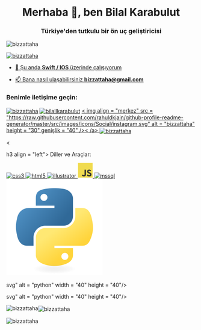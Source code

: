 <h1 align="center">Merhaba 👋, ben Bilal Karabulut</h1>
<h3 align="center">Türkiye'den tutkulu bir ön uç geliştiricisi</h3>

<p align="left"> <img src= "https://komarev.com/ghpvc/?username=bizzattaha&label=Profile%20views&color=0e75b6&style=flat" alt = "bizzattaha" /> </p>

<p align = "left"> <a href = "https: //github.com/ryo-ma/github-profile-trophy"><img src = "https://github-profile-trophy.vercel.app/?username=bizzattaha" alt = "bizzattaha" /></ a> </p>

- 🔭 Şu anda **Swift / IOS** üzerinde çalışıyorum

- 📫 Bana nasıl ulaşabilirsiniz **bizzattaha@gmail.com**

<h3 align="left">Benimle iletişime geçin:</h3>
<p align = "sol">
<a href = "https://twitter.com/bizzattaha" target = "blank"><img align = "center" src = "https://raw.githubusercontent.com/rahuldkjain/github-profile-readme-generator /master/src/images/icons/Social/twitter.svg" alt = "bizzattaha" height = "30" genişlik = "40" /></a>
<a href = "https://linkedin.com/in /bilallkarabulut" target = "blank"><img align = "center" src = "https://raw.githubusercontent.com/rahuldkjain/github-profile-readme-generator/master/src/images/icons/Social/linked -in-alt.svg" alt = "bilallkarabulut" height = "30" genişlik = "40" /></a>
<a href = "https://instagram.com/bizzattaha" target = "blank">< img align = "merkez" src = "https://raw.githubusercontent.com/rahuldkjain/github-profile-readme-generator/master/src/images/icons/Social/instagram.svg" alt = "bizzattaha" height = "30" genişlik = "40" />< /a>
<a href = "https://discord.gg/bizzattaha" target = "blank"><img align = "center" src = "https://raw.githubusercontent.com/rahuldkjain/github-profile-readme-generator /master/src/images/icons/Social/discord.svg" alt = "bizzattaha" height = "30" width = "40" /></a> </p>
<

h3 align = "left"> Diller ve Araçlar:</h3>
<p align = "left"> <a href = "https://www.w3schools.com/css/" target = "_blank" rel = "noreferrer"> <img src = "https://raw.githubusercontent. com/devicons/devicon/master/icons/css3/css3-original-wordmark.svg" alt = "css3" width = "40" height = "40"/> </a> <a href = "https:// www.w3.org/html/" target = "_blank" rel = "noreferrer"> <img src = "https://raw.githubusercontent.com/devicons/devicon/master/icons/html5/html5-original-wordmark .svg" alt = "html5" width = "40" height = "40"/> </a> <a href = "https://www.adobe.com/in/products/illustrator.html" target = "_blank" rel = "noreferrer"> <img src = "https://www.vectorlogo.zone/logos/adobe_illustrator/adobe_illustrator-icon.svg" alt = "illustrator" width = "40" yükseklik = "40"/> </a> <a href = "https://developer.mozilla.org/en-US/docs/Web/JavaScript" target = "_blank" rel = "noreferrer"> <img src = " https://raw.githubusercontent.com/devicons/devicon/master/icons/javascript/javascript-original.svg" alt = "javascript" width = "40" height = "40"/> </a> <a href ="https://www.microsoft.com/en-us/sql-server" target = "_blank" rel = "noreferrer"> <img src = "https://www.svgrepo.com/show/303229/microsoft-sql-server-logo.svg" alt = "mssql" width = "40" height = "40"/> </a> <a href = "https://www.python. org" target = "_blank" rel = "noreferrer"> <img src = "https://raw.githubusercontent.com/devicons/devicon/master/icons/python/python-original.svg" alt = "python" genişlik ="40" yükseklik = "40"/> </a> </p>svg" alt = "python" width = "40" height = "40"/> </a> </p>svg" alt = "python" width = "40" height = "40"/> </a> </p>

<p><img align = "left" src = "https://github-readme-stats.vercel.app/api/top-langs?username=bizzattaha&show_icons=true&locale=en&layout=compact" alt = "bizzattaha" /> </p>

<p> <img align = "center" src = "https://github-readme-stats.vercel.app/api?username=bizzattaha&show_icons=true&locale=en" alt = "bizzattaha" /> </p>

<p><img align = "center" src = "https://github-readme-streak-stats.herokuapp.com/?user=bizzattaha&" alt = "bizzattaha" /></p>
